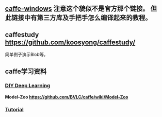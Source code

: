 ## [caffe-windows](https://github.com/happynear/caffe-windows) 注意这个貌似不是官方那个链接。 但此链接中有第三方库及手把手怎么编译起来的教程。

## caffestudy https://github.com/koosyong/caffestudy/
简单例子演示Blob等。


## caffe学习资料
### [DIY Deep Learning](https://docs.google.com/presentation/d/1UeKXVgRvvxg9OUdh_UiC5G71UMscNPlvArsWER41PsU/edit?pli=1#slide=id.g129385c8da_651_320)
#### Model-Zoo https://github.com/BVLC/caffe/wiki/Model-Zoo  
### [Tutorial](http://caffe.berkeleyvision.org/tutorial/)





